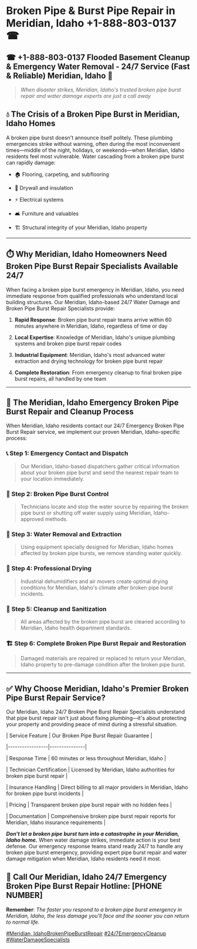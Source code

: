 # Broken Pipe & Burst Pipe Repair in Meridian, Idaho +1-888-803-0137 ☎
## ☎ +1-888-803-0137  Flooded Basement Cleanup & Emergency Water Removal - 24/7 Service (Fast & Reliable) Meridian, Idaho 🚨

> *When disaster strikes, Meridian, Idaho's trusted broken pipe burst repair and water damage experts are just a call away*

## 💧 The Crisis of a Broken Pipe Burst in Meridian, Idaho Homes

A broken pipe burst doesn't announce itself politely. These plumbing emergencies strike without warning, often during the most inconvenient times—middle of the night, holidays, or weekends—when Meridian, Idaho residents feel most vulnerable. Water cascading from a broken pipe burst can rapidly damage:

* 🏠 Flooring, carpeting, and subflooring
* 🧱 Drywall and insulation
* ⚡ Electrical systems
* 🛋️ Furniture and valuables
* 🏗️ Structural integrity of your Meridian, Idaho property

---

## ⏱️ Why Meridian, Idaho Homeowners Need Broken Pipe Burst Repair Specialists Available 24/7

When facing a broken pipe burst emergency in Meridian, Idaho, you need immediate response from qualified professionals who understand local building structures. Our Meridian, Idaho-based 24/7 Water Damage and Broken Pipe Burst Repair Specialists provide:

1. **Rapid Response**: Broken pipe burst repair teams arrive within 60 minutes anywhere in Meridian, Idaho, regardless of time or day
2. **Local Expertise**: Knowledge of Meridian, Idaho's unique plumbing systems and broken pipe burst repair codes
3. **Industrial Equipment**: Meridian, Idaho's most advanced water extraction and drying technology for broken pipe burst repair
4. **Complete Restoration**: From emergency cleanup to final broken pipe burst repairs, all handled by one team

---

## 🔧 The Meridian, Idaho Emergency Broken Pipe Burst Repair and Cleanup Process

When Meridian, Idaho residents contact our 24/7 Emergency Broken Pipe Burst Repair service, we implement our proven Meridian, Idaho-specific process:

### 📞 Step 1: Emergency Contact and Dispatch
> Our Meridian, Idaho-based dispatchers gather critical information about your broken pipe burst and send the nearest repair team to your location immediately.

### 🚿 Step 2: Broken Pipe Burst Control
> Technicians locate and stop the water source by repairing the broken pipe burst or shutting off water supply using Meridian, Idaho-approved methods.

### 🌊 Step 3: Water Removal and Extraction
> Using equipment specially designed for Meridian, Idaho homes affected by broken pipe bursts, we remove standing water quickly.

### 💨 Step 4: Professional Drying
> Industrial dehumidifiers and air movers create optimal drying conditions for Meridian, Idaho's climate after broken pipe burst incidents.

### 🧼 Step 5: Cleanup and Sanitization
> All areas affected by the broken pipe burst are cleaned according to Meridian, Idaho health department standards.

### 🏗️ Step 6: Complete Broken Pipe Burst Repair and Restoration
> Damaged materials are repaired or replaced to return your Meridian, Idaho property to pre-damage condition after the broken pipe burst.

---

## ✅ Why Choose Meridian, Idaho's Premier Broken Pipe Burst Repair Service?

Our Meridian, Idaho 24/7 Broken Pipe Burst Repair Specialists understand that pipe burst repair isn't just about fixing plumbing—it's about protecting your property and providing peace of mind during a stressful situation.

| Service Feature | Our Broken Pipe Burst Repair Guarantee |
|-----------------|---------------|
| Response Time | 60 minutes or less throughout Meridian, Idaho |
| Technician Certification | Licensed by Meridian, Idaho authorities for broken pipe burst repair |
| Insurance Handling | Direct billing to all major providers in Meridian, Idaho for broken pipe burst incidents |
| Pricing | Transparent broken pipe burst repair with no hidden fees |
| Documentation | Comprehensive broken pipe burst repair reports for Meridian, Idaho insurance requirements |

***Don't let a broken pipe burst turn into a catastrophe in your Meridian, Idaho home.*** When water damage strikes, immediate action is your best defense. Our emergency response teams stand ready 24/7 to handle any broken pipe burst emergency, providing expert pipe burst repair and water damage mitigation when Meridian, Idaho residents need it most.

## 📱 Call Our Meridian, Idaho 24/7 Emergency Broken Pipe Burst Repair Hotline: [PHONE NUMBER]

**Remember**: *The faster you respond to a broken pipe burst emergency in Meridian, Idaho, the less damage you'll face and the sooner you can return to normal life.*

[#Meridian, IdahoBrokenPipeBurstRepair](#) [#24/7EmergencyCleanup](#) [#WaterDamageSpecialists](#)